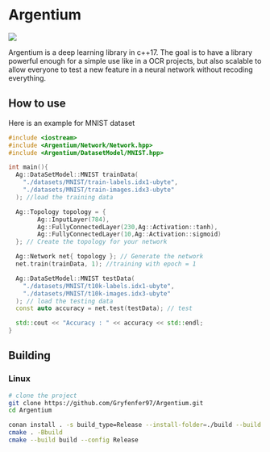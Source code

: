 # Argentium
![](https://github.com/Gryfenfer97/Argentium/workflows/dataset_test/badge.svg?barnch=master)

Argentium is a deep learning library in c++17. The goal is to have a library powerful enough for a simple use like in a OCR projects, but also scalable to allow everyone to test a new feature in a neural network without recoding everything.

## How to use

Here is an example for MNIST dataset

```cpp
#include <iostream>
#include <Argentium/Network/Network.hpp>
#include <Argentium/DatasetModel/MNIST.hpp>

int main(){
  Ag::DataSetModel::MNIST trainData(
    "./datasets/MNIST/train-labels.idx1-ubyte",
    "./datasets/MNIST/train-images.idx3-ubyte"
  ); //load the training data

  Ag::Topology topology = {
        Ag::InputLayer(784),
        Ag::FullyConnectedLayer(230,Ag::Activation::tanh),
        Ag::FullyConnectedLayer(10,Ag::Activation::sigmoid)
  }; // Create the topology for your network

  Ag::Network net{ topology }; // Generate the network
  net.train(trainData, 1); //training with epoch = 1

  Ag::DataSetModel::MNIST testData(
    "./datasets/MNIST/t10k-labels.idx1-ubyte",
    "./datasets/MNIST/t10k-images.idx3-ubyte"
  ); // load the testing data
  const auto accuracy = net.test(testData); // test

  std::cout << "Accuracy : " << accuracy << std::endl;
}
```

## Building

### Linux

```bash
# clone the project
git clone https://github.com/Gryfenfer97/Argentium.git
cd Argentium

conan install . -s build_type=Release --install-folder=./build --build missing #if you want to install GTest
cmake . -Bbuild
cmake --build build --config Release
```

